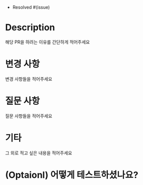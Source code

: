 - Resolved #(issue)

# Description

해당 PR을 하려는 이유를 간단하게 적어주세요

# 변경 사항

변경 사항들을 적어주세요

# 질문 사항

질문 사항들을 적어주세요

# 기타

그 외로 적고 싶은 내용을 적어주세요

# (Optaionl) 어떻게 테스트하셨나요?



